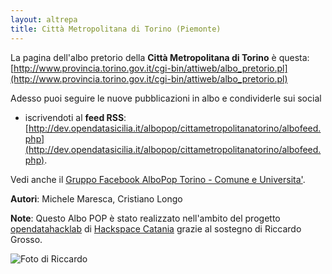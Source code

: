```yaml
---
layout: altrepa
title: Città Metropolitana di Torino (Piemonte)
---
```


La pagina dell'albo pretorio della **Città Metropolitana di Torino** è questa: [http://www.provincia.torino.gov.it/cgi-bin/attiweb/albo_pretorio.pl](http://www.provincia.torino.gov.it/cgi-bin/attiweb/albo_pretorio.pl)

Adesso puoi seguire le nuove pubblicazioni in albo e condividerle sui social


* iscrivendoti al **feed RSS**: [http://dev.opendatasicilia.it/albopop/cittametropolitanatorino/albofeed.php](http://dev.opendatasicilia.it/albopop/cittametropolitanatorino/albofeed.php).

Vedi anche il [Gruppo Facebook AlboPop Torino - Comune e Universita'](https://www.facebook.com/groups/510252012501879/).

**Autori**: Michele Maresca, Cristiano Longo

**Note**: Questo Albo POP è stato realizzato nell'ambito del progetto
[opendatahacklab](http://opendatahacklab.org)  di [Hackspace Catania](http://hackspacecatania.it)
grazie al sostegno di Riccardo Grosso. 

![Foto di Riccardo](http://dev.opendatasicilia.it/albopop/torino/grosso.png)
